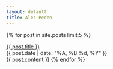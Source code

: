 ```yaml
---
layout: default
title: Alec Peden
---
```


{% for post in site.posts limit:5 %}
<div class="posttitle"><a href="{{ post.url }}">{{ post.title }}</a></div>
<div class="date">{{ post.date | date: "%A, %B %d, %Y" }}</div>
{{ post.content }}
{% endfor %}
